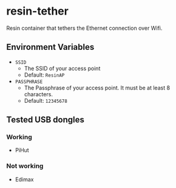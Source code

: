 resin-tether
=========

Resin container that tethers the Ethernet connection over Wifi.

## Environment Variables

* `SSID`
	* The SSID of your access point
	* Default: `ResinAP`
* `PASSPHRASE`
	* The Passphrase of your access point. It must be at least 8 characters.
	* Default: `12345678`

## Tested USB dongles

### Working

* PiHut

### Not working

* Edimax
